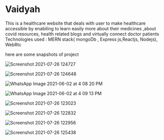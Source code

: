 

# Vaidyah
This is a healthcare website that deals with user to make healthcare accessible by enabiling to learn easily more about their medicines ,about covid resources, health related blogs and virtually connect doctor patients Technologies used : MERN stack( mongoDb , Express js,Reactjs, Nodejs), WebRtc


here are some snapshots of project

![Screenshot 2021-07-26 124727](https://user-images.githubusercontent.com/63996482/126948544-8b2fdbed-cc62-4db8-a506-0a42183e10a0.png)

![Screenshot 2021-07-26 124648](https://user-images.githubusercontent.com/63996482/126948487-5be9c939-f043-4052-a437-b4fabc1355c4.png)


![WhatsApp Image 2021-06-02 at 4 08 20 PM](https://user-images.githubusercontent.com/63996482/126943875-bbb86113-fd29-4fa0-b170-1b084afb32af.jpeg)


![WhatsApp Image 2021-06-02 at 4 09 13 PM](https://user-images.githubusercontent.com/63996482/126943930-1c7d9493-005a-453f-8af7-218b69732838.jpeg)

![Screenshot 2021-07-26 123023](https://user-images.githubusercontent.com/63996482/126947528-4a08b965-dabf-4e86-8150-4c3656eda74f.png)

![Screenshot 2021-07-26 122832](https://user-images.githubusercontent.com/63996482/126947540-ed0ff276-6378-493c-93be-fac02482c572.png)

![Screenshot 2021-07-26 122956](https://user-images.githubusercontent.com/63996482/126947536-9deaeb83-a2ea-474c-a623-821b2d319d77.png)







![Screenshot 2021-07-26 125438](https://user-images.githubusercontent.com/63996482/126949283-6ca4629c-d4f1-45f9-98bc-efcb01403075.png)


